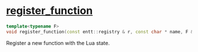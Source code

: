 # [register_function](register_function.hpp)

```cpp
template<typename F>
void register_function(const entt::registry & r, const char * name, F && func) noexcept;
```

Register a new function with the Lua state.
